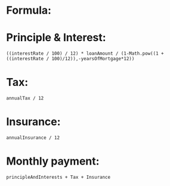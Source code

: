 # Formula:
# Principle & Interest:
```
((interestRate / 100) / 12) * loanAmount / (1-Math.pow((1 + ((interestRate / 100)/12)),-yearsOfMortgage*12))
```
# Tax:
```
annualTax / 12
```
# Insurance:
```
annualInsurance / 12
```
# Monthly payment:
```
principleAndInterests + Tax + Insurance
```